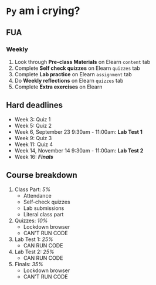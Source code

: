 # `Py` am i crying?

## FUA

### Weekly

1. Look through **Pre-class Materials** on Elearn `content` tab
2. Complete **Self check quizzes** on Elearn `quizzes` tab
3. Complete **Lab practice** on Elearn `assignment` tab
4. Do **Weekly reflections** on Elearn `quizzes` tab
5. Complete **Extra exercises** on Elearn

## Hard deadlines

* Week 3: Quiz 1
* Week 5: Quiz 2
* Week 6, September 23 9:30am - 11:00am: **Lab Test 1**
* Week 9: Quiz 3
* Week 11: Quiz 4
* Week 14, November 14 9:30am - 11:00am: **Lab Test 2**
* Week 16: ***Finals***

## Course breakdown

1. Class Part: *5%*
    * Attendance
    * Self-check quizzes
    * Lab submissions
    * Literal class part
2. Quizzes: *10%*
    * Lockdown browser
    * CAN'T RUN CODE
3. Lab Test 1: *25%*
    * CAN RUN CODE
4. Lab Test 2: *25%*
    * CAN RUN CODE
5. Finals: *35%*
    * Lockdown browser
    * CAN'T RUN CODE


